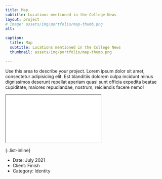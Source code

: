 ```yaml
---
title: Map
subtitle: Locations mentioned in the College News
layout: project
# image: assets/img/portfolio/map-thumb.png 
alt:

caption:
  title: Map
  subtitle: Locations mentioned in the College News
  thumbnail: assets/img/portfolio/map-thumb.png

---
```


Use this area to describe your project. Lorem ipsum dolor sit amet, consectetur adipisicing elit. Est blanditiis dolorem culpa incidunt minus dignissimos deserunt repellat aperiam quasi sunt officia expedita beatae cupiditate, maiores repudiandae, nostrum, reiciendis facere nemo!

<div class="embed-responsive embed-responsive-4by3">
<iframe class="embed-responsive-item" src="viz/map.html" allowfullscreen></iframe>
</div>


{:.list-inline}
- Date: July 2021
- Client: Finish
- Category: Identity
